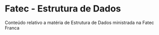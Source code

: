 # Fatec - Estrutura de Dados
Conteúdo relativo a matéria de Estrutura de Dados ministrada na Fatec Franca